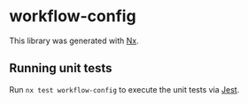 # workflow-config

This library was generated with [Nx](https://nx.dev).

## Running unit tests

Run `nx test workflow-config` to execute the unit tests via [Jest](https://jestjs.io).
